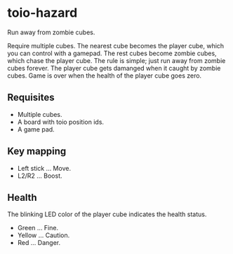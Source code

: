 # toio-hazard

Run away from zombie cubes.

Require multiple cubes. The nearest cube becomes the player cube, which you can control with a gamepad.
The rest cubes become zombie cubes, which chase the player cube. The rule is simple; just run away from zombie cubes forever.
The player cube gets damanged when it caught by zombie cubes. Game is over when the health of the player cube goes zero.

## Requisites

* Multiple cubes.
* A board with toio position ids.
* A game pad.

## Key mapping

* Left stick    ... Move.
* L2/R2         ... Boost.

## Health

The blinking LED color of the player cube indicates the health status.

* Green         ... Fine.
* Yellow        ... Caution.
* Red           ... Danger.
